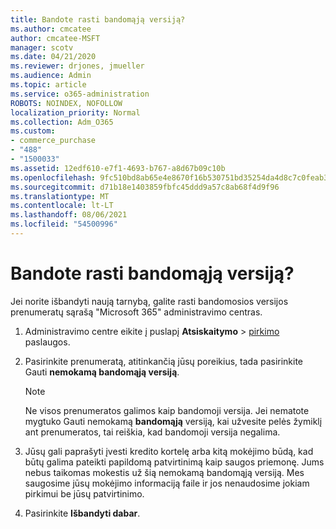 ```yaml
---
title: Bandote rasti bandomąją versiją?
ms.author: cmcatee
author: cmcatee-MSFT
manager: scotv
ms.date: 04/21/2020
ms.reviewer: drjones, jmueller
ms.audience: Admin
ms.topic: article
ms.service: o365-administration
ROBOTS: NOINDEX, NOFOLLOW
localization_priority: Normal
ms.collection: Adm_O365
ms.custom:
- commerce_purchase
- "488"
- "1500033"
ms.assetid: 12edf610-e7f1-4693-b767-a8d67b09c10b
ms.openlocfilehash: 9fc510bd8ab65e4e8670f16b530751bd35254da4d8c7c0feab3cfbf1d0e24303
ms.sourcegitcommit: d71b18e1403859fbfc45ddd9a57c8ab68f4d9f96
ms.translationtype: MT
ms.contentlocale: lt-LT
ms.lasthandoff: 08/06/2021
ms.locfileid: "54500996"
---
```

# <a name="trying-to-find-a-trial"></a>Bandote rasti bandomąją versiją?

Jei norite išbandyti naują tarnybą, galite rasti bandomosios versijos prenumeratų sąrašą "Microsoft 365" administravimo centras.
  
1. Administravimo centre eikite į puslapį **Atsiskaitymo** \> [pirkimo](https://go.microsoft.com/fwlink/p/?linkid=868433) paslaugos.

2. Pasirinkite prenumeratą, atitinkančią jūsų poreikius, tada pasirinkite Gauti  **nemokamą bandomąją versiją**.

    > [!NOTE]
    > Ne visos prenumeratos galimos kaip bandomoji versija. Jei nematote mygtuko Gauti nemokamą **bandomąją** versiją, kai užvesite pelės žymiklį ant prenumeratos, tai reiškia, kad bandomoji versija negalima.
  
3. Jūsų gali paprašyti įvesti kredito kortelę arba kitą mokėjimo būdą, kad būtų galima pateikti papildomą patvirtinimą kaip saugos priemonę. Jums nebus taikomas mokestis už šią nemokamą bandomąją versiją. Mes saugosime jūsų mokėjimo informaciją faile ir jos nenaudosime jokiam pirkimui be jūsų patvirtinimo.

4. Pasirinkite **Išbandyti dabar**.